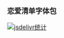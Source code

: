 ### 恋爱清单字体包


[![jsdelivr统计](https://data.jsdelivr.com/v1/package/gh/T-Y-P/font/badge)](https://www.jsdelivr.com/package/gh/T-Y-P/font)
